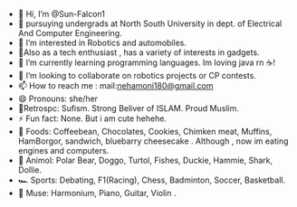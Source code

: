 - 👋 Hi, I’m @Sun-Falcon1
- 🌱 pursuying undergrads at North South University in dept. of Electrical And Computer Engineering.
- 👀 I’m interested in Robotics and automobiles.
- 👀Also as a tech enthusiast , has a variety of interests in gadgets.
- 🌱 I’m currently learning programming languages. Im loving java rn ☕! 
- 💞️ I’m looking to collaborate on robotics projects or CP contests.
- 📫 How to reach me : mail:nehamoni180@gmail.com
- 😄 Pronouns: she/her
- 🍦Retrospc: Sufism. Strong Beliver of ISLAM. Proud Muslim. 
- ⚡ Fun fact: None. But i am cute hehehe.
- 🍔 Foods: Coffeebean, Chocolates, Cookies, Chimken meat, Muffins, HamBorgor, sandwich, bluebarry cheesecake . Although , now im eating engines and computers.
- 🐻 Animol: Polar Bear, Doggo, Turtol, Fishes, Duckie, Hammie, Shark, Dollie.
- 🏎️ Sports: Debating, F1(Racing), Chess, Badminton, Soccer, Basketball.
- 🎵 Muse: Harmonium, Piano, Guitar, Violin .

<!---
Sun-Falcon1/Sun-Falcon1 is a ✨ special ✨ repository because its `README.md` (this file) appears on your GitHub profile.
You can click the Preview link to take a look at your changes.
--->
